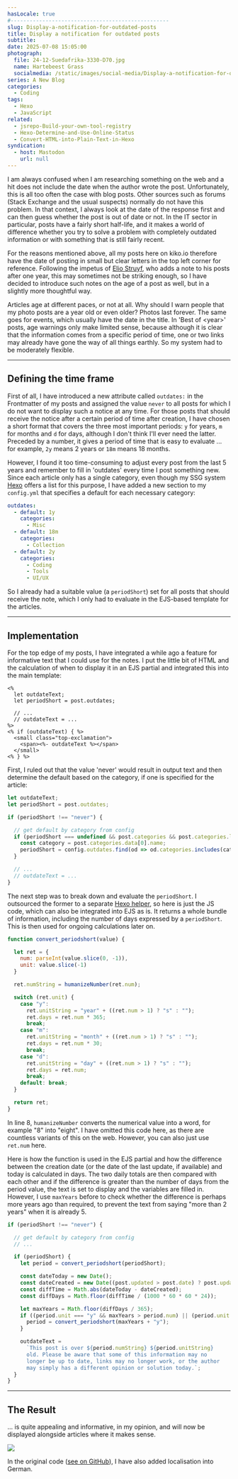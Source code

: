 ```yaml
---
hasLocale: true
#--------------------------------------------------
slug: Display-a-notification-for-outdated-posts
title: Display a notification for outdated posts
subtitle:
date: 2025-07-08 15:05:00
photograph:
  file: 24-12-Suedafrika-3330-D70.jpg
  name: Hartebeest Grass
  socialmedia: /static/images/social-media/Display-a-notification-for-outdated-posts.jpg
series: A New Blog
categories:
  - Coding
tags:
  - Hexo
  - JavaScript
related:
  - jsrepo-Build-your-own-tool-registry
  - Hexo-Determine-and-Use-Online-Status
  - Convert-HTML-into-Plain-Text-in-Hexo
syndication:
  - host: Mastodon
    url: null
---
```


I am always confused when I am researching something on the web and a hit does not include the date when the author wrote the post. Unfortunately, this is all too often the case with blog posts. Other sources such as forums (Stack Exchange and the usual suspects) normally do not have this problem. In that context, I always look at the date of the response first and can then guess whether the post is out of date or not. In the IT sector in particular, posts have a fairly short half-life, and it makes a world of difference whether you try to solve a problem with completely outdated information or with something that is still fairly recent.

For the reasons mentioned above, all my posts here on kiko.io therefore have the date of posting in small but clear letters in the top left corner for reference. Following the impetus of [Elio Struyf](https://www.eliostruyf.com/), who adds a note to his posts after one year, this may sometimes not be striking enough, so I have decided to introduce such notes on the age of a post as well, but in a slightly more thoughtful way.

<!-- more -->

Articles age at different paces, or not at all. Why should I warn people that my photo posts are a year old or even older? Photos last forever. The same goes for events, which usually have the date in the title. In 'Best of &lt;year&gt;' posts, age warnings only make limited sense, because although it is clear that the information comes from a specific period of time, one or two links may already have gone the way of all things earthly. So my system had to be moderately flexible.

---

## Defining the time frame

First of all, I have introduced a new attribute called ``outdates:`` in the Frontmatter of my posts and assigned the value ``never`` to all posts for which I do not want to display such a notice at any time. For those posts that should receive the notice after a certain period of time after creation, I have chosen a short format that covers the three most important periods: ``y`` for years, ``m`` for months and ``d`` for days, although I don't think I'll ever need the latter. Preceded by a number, it gives a period of time that is easy to evaluate ... for example, ``2y`` means 2 years or ``18m`` means 18 months.

However, I found it too time-consuming to adjust every post from the last 5 years and remember to fill in 'outdates' every time I post something new. Since each article only has a single category, even though my SSG system [Hexo](https://hexo.io) offers a list for this purpose, I have added a new section to my ``config.yml`` that specifies a default for each necessary category:

```yaml
outdates:
  - default: 1y
    categories:
      - Misc
  - default: 18m
    categories:
      - Collection
  - default: 2y
    categories:
      - Coding
      - Tools
      - UI/UX
```

So I already had a suitable value (a ``periodShort``) set for all posts that should receive the note, which I only had to evaluate in the EJS-based template for the articles.

---

## Implementation

For the top edge of my posts, I have integrated a while ago a feature for informative text that I could use for the notes. I put the little bit of HTML and the calculation of when to display it in an EJS partial and integrated this into the main template:

```ejs
<%
  let outdateText;
  let periodShort = post.outdates;

  // ...
  // outdateText = ... 
%>
<% if (outdateText) { %>
  <small class="top-exclamation">
    <span><%- outdateText %></span>
  </small>
<% } %>
```

First, I ruled out that the value 'never' would result in output text and then determine the default based on the category, if one is specified for the article:

```js
let outdateText;
let periodShort = post.outdates;

if (periodShort !== "never") {

  // get default by category from config
  if (periodShort === undefined && post.categories && post.categories.length) {
    const category = post.categories.data[0].name;
    periodShort = config.outdates.find(od => od.categories.includes(category))?.default;
  }

  // ...
  // outdateText = ... 
}
```

The next step was to break down and evaluate the ``periodShort``. I outsourced the former to a separate [Hexo helper](https://hexo.io/api/helper), so here is just the JS code, which can also be integrated into EJS as is. It returns a whole bundle of information, including the number of days expressed by a ``periodShort``. This is then used for ongoing calculations later on.

```js
function convert_periodshort(value) {

  let ret = {
    num: parseInt(value.slice(0, -1)),
    unit: value.slice(-1)
  }

  ret.numString = humanizeNumber(ret.num);

  switch (ret.unit) {
    case "y": 
      ret.unitString = "year" + ((ret.num > 1) ? "s" : "");
      ret.days = ret.num * 365; 
      break;
    case "m": 
      ret.unitString = "month" + ((ret.num > 1) ? "s" : "");
      ret.days = ret.num * 30; 
      break;
    case "d": 
      ret.unitString = "day" + ((ret.num > 1) ? "s" : "");
      ret.days = ret.num; 
      break;
    default: break;
  }

  return ret;
}
```

In line 8, ``humanizeNumber`` converts the numerical value into a word, for example "8" into "eight". I have omitted this code here, as there are countless variants of this on the web. However, you can also just use ``ret.num`` here.

Here is how the function is used in the EJS partial and how the difference between the creation date (or the date of the last update, if available) and today is calculated in days. The two daily totals are then compared with each other and if the difference is greater than the number of days from the period value, the text is set to display and the variables are filled in. However, I use ``maxYears`` before to check whether the difference is perhaps more years ago than required, to prevent the text from saying "more than 2 years" when it is already 5.

```js
if (periodShort !== "never") {

  // get default by category from config
  // ...

  if (periodShort) {
    let period = convert_periodshort(periodShort);

    const dateToday = new Date();
    const dateCreated = new Date((post.updated > post.date) ? post.updated : post.date);
    const diffTime = Math.abs(dateToday - dateCreated);
    const diffDays = Math.floor(diffTime / (1000 * 60 * 60 * 24));

    let maxYears = Math.floor(diffDays / 365);
    if ((period.unit === "y" && maxYears > period.num) || (period.unit !== "y" && maxYears >= 1)) {
      period = convert_periodshort(maxYears + "y");
    }

    outdateText =
      `This post is over ${period.numString} ${period.unitString} 
      old. Please be aware that some of this information may no 
      longer be up to date, links may no longer work, or the author 
      may simply has a different opinion or solution today.`;
  }
}
```

---

## The Result

... is quite appealing and informative, in my opinion, and will now be displayed alongside articles where it makes sense.

![](/post/Display-a-notification-for-outdated-posts/outdated-post-note-sample.jpg)

In the original code ([see on GitHub](https://github.com/kristofzerbe/kiko.io/blob/master/themes/landscape/layout/_partial/post/outdates.ejs)), I have also added localisation into German.
